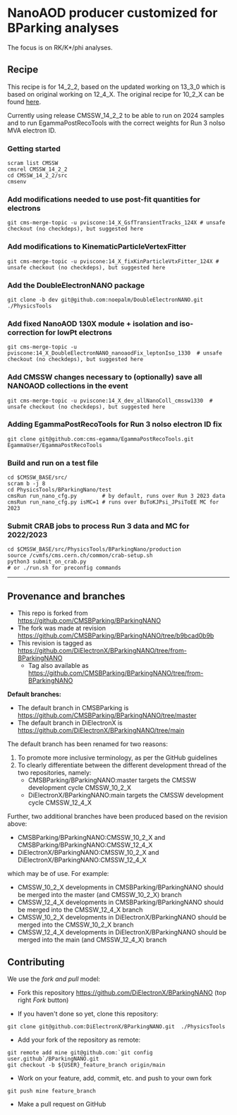 # NanoAOD producer customized for BParking analyses 

The focus is on RK/K*/phi analyses.

## Recipe

This recipe is for 14_2_2, based on the updated working on 13_3_0 which is based on original working on 12_4_X. The original recipe for 10_2_X can be found [here](https://github.com/CMSBParking/BParkingNANO/blob/master/README.md).

Currently using release CMSSW_14_2_2 to be able to run on 2024 samples and to run EgammaPostRecoTools with the correct weights for Run 3 noIso MVA electron ID.

### Getting started

```shell
scram list CMSSW
cmsrel CMSSW_14_2_2
cd CMSSW_14_2_2/src
cmsenv
```

### Add modifications needed to use post-fit quantities for electrons

```shell
git cms-merge-topic -u pviscone:14_X_GsfTransientTracks_124X # unsafe checkout (no checkdeps), but suggested here
```

### Add modifications to KinematicParticleVertexFitter

```shell
git cms-merge-topic -u pviscone:14_X_fixKinParticleVtxFitter_124X # unsafe checkout (no checkdeps), but suggested here
```

### Add the DoubleElectronNANO package

```shell
git clone -b dev git@github.com:noepalm/DoubleElectronNANO.git ./PhysicsTools
```

### Add fixed NanoAOD 130X module + isolation and iso-correction for lowPt electrons

```shell
git cms-merge-topic -u pviscone:14_X_DoubleElectronNANO_nanoaodFix_leptonIso_1330  # unsafe checkout (no checkdeps), but suggested here
```

### Add CMSSW changes necessary to (optionally) save all NANOAOD collections in the event
```shell
git cms-merge-topic -u pviscone:14_X_dev_allNanoColl_cmssw1330  # unsafe checkout (no checkdeps), but suggested here
```

### Adding EgammaPostRecoTools for Run 3 noIso electron ID fix

```shell
git clone git@github.com:cms-egamma/EgammaPostRecoTools.git EgammaUser/EgammaPostRecoTools
```

### Build and run on a test file

```shell
cd $CMSSW_BASE/src/
scram b -j 8
cd PhysicsTools/BParkingNano/test
cmsRun run_nano_cfg.py        # by default, runs over Run 3 2023 data
cmsRun run_nano_cfg.py isMC=1 # runs over BuToKJPsi_JPsiToEE MC for 2023
```

### Submit CRAB jobs to process Run 3 data and MC for 2022/2023

```shell
cd $CMSSW_BASE/src/PhysicsTools/BParkingNano/production
source /cvmfs/cms.cern.ch/common/crab-setup.sh
python3 submit_on_crab.py
# or ./run.sh for preconfig commands
```

---

## Provenance and branches

- This repo is forked from https://github.com/CMSBParking/BParkingNANO 
- The fork was made at revision https://github.com/CMSBParking/BParkingNANO/tree/b9bcad0b9b
- This revision is tagged as https://github.com/DiElectronX/BParkingNANO/tree/from-BParkingNANO
   - Tag also available as https://github.com/CMSBParking/BParkingNANO/tree/from-BParkingNANO

**Default branches:**
- The default branch in CMSBParking is https://github.com/CMSBParking/BParkingNANO/tree/master
- The default branch in DiElectronX is https://github.com/DiElectronX/BParkingNANO/tree/main

The default branch has been renamed for two reasons:

1) To promote more inclusive terminology, as per the GitHub guidelines
2) To clearly differentiate between the different development thread of the two repositories, namely:
   - CMSBParking/BParkingNANO:master targets the CMSSW development cycle CMSSW_10_2_X
   - DiElectronX/BParkingNANO:main targets the CMSSW development cycle CMSSW_12_4_X

Further, two additional branches have been produced based on the revision above:

- CMSBParking/BParkingNANO:CMSSW_10_2_X and CMSBParking/BParkingNANO:CMSSW_12_4_X
- DiElectronX/BParkingNANO:CMSSW_10_2_X and DiElectronX/BParkingNANO:CMSSW_12_4_X

which may be of use. For example:

- CMSSW_10_2_X developments in CMSBParking/BParkingNANO should be merged into the master (and CMSSW_10_2_X) branch 
- CMSSW_12_4_X developments in CMSBParking/BParkingNANO should be merged into the CMSSW_12_4_X branch
- CMSSW_10_2_X developments in DiElectronX/BParkingNANO should be merged into the CMSSW_10_2_X branch 
- CMSSW_12_4_X developments in DiElectronX/BParkingNANO should be merged into the main (and CMSSW_12_4_X) branch

## Contributing

We use the _fork and pull_ model:

- Fork this repository https://github.com/DiElectronX/BParkingNANO (top right _Fork_ button)

- If you haven't done so yet, clone this repository:

```shell
git clone git@github.com:DiElectronX/BParkingNANO.git  ./PhysicsTools
```

- Add your fork of the repository as remote:

```shell
git remote add mine git@github.com:`git config user.github`/BParkingNANO.git
git checkout -b ${USER}_feature_branch origin/main
```

- Work on your feature, add, commit, etc. and push to your own fork

```shell
git push mine feature_branch
```

- Make a pull request on GitHub
